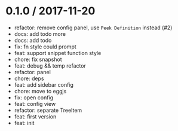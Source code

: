 
0.1.0 / 2017-11-20
==================

  * refactor: remove config panel, use `Peek Definition` instead (#2)
  * docs: add todo more
  * docs: add todo
  * fix: fn style could prompt
  * feat: support snippet function style
  * chore: fix snapshot
  * feat: debug && temp refactor
  * refactor: panel
  * chore: deps
  * feat: add sidebar config
  * chore: move to eggjs
  * fix: open config
  * feat: config view
  * refactor: separate TreeItem
  * feat: first version
  * feat: init
